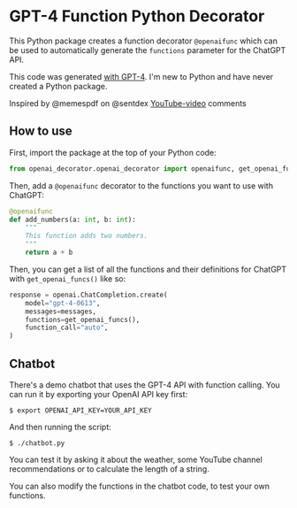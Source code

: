 # GPT-4 Function Python Decorator

This Python package creates a function decorator `@openaifunc` which can be used to automatically generate the `functions` parameter for the ChatGPT API.

This code was generated [with GPT-4](https://chat.openai.com/share/d32b7a1c-1b5d-4d2f-895e-edc2e6576164). I'm new to Python and have never created a Python package.

Inspired by @memespdf on @sentdex [YouTube-video](https://www.youtube.com/watch?v=0lOSvOoF2to) comments

## How to use

First, import the package at the top of your Python code:
```python
from openai_decorator.openai_decorator import openaifunc, get_openai_funcs
```

Then, add a `@openaifunc` decorator to the functions you want to use with ChatGPT:
```python
@openaifunc
def add_numbers(a: int, b: int):
    """
    This function adds two numbers.
    """
    return a + b
```

Then, you can get a list of all the functions and their definitions for ChatGPT with `get_openai_funcs()` like so:

```python
response = openai.ChatCompletion.create(
    model="gpt-4-0613",
    messages=messages,
    functions=get_openai_funcs(),
    function_call="auto",
)
```

## Chatbot

There's a demo chatbot that uses the GPT-4 API with function calling. You can run it by exporting your OpenAI API key first:

```console
$ export OPENAI_API_KEY=YOUR_API_KEY
```

And then running the script:
```console
$ ./chatbot.py
```

You can test it by asking it about the weather, some YouTube channel recommendations or to calculate the length of a string.

You can also modify the functions in the chatbot code, to test your own functions.
